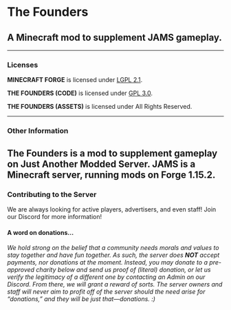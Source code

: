 # The Founders
## A Minecraft mod to supplement JAMS gameplay.
---- 
### Licenses
**MINECRAFT FORGE** is licensed under [LGPL 2.1](http://www.gnu.org/licenses/old-licenses/lgpl-2.1.txt "LGPL 2.1").

**THE FOUNDERS (CODE)** is licensed under [GPL 3.0](https://www.gnu.org/licenses/gpl-3.0.txt "GPL 3.0").

**THE FOUNDERS (ASSETS)** is licensed under All Rights Reserved.

---- 
### Other Information
The Founders is a mod to supplement gameplay on Just Another Modded Server. JAMS is a Minecraft server, running mods on Forge 1.15.2.
---- 
### Contributing to the Server
We are always looking for active players, advertisers, and even staff! Join our Discord for more information!
#### A word on donations…
*We hold strong on the belief that a community needs morals and values to stay together and have fun together. As such, the server does **NOT** accept payments, nor donations at the moment. Instead, you may donate to a pre-approved charity below and send us proof of (literal) donation, or let us verify the legitimacy of a different one by contacting an Admin on our Discord. From there, we will grant a reward of sorts. The server owners and staff will never aim to profit off of the server should the need arise for “donations,” and they will be just that—donations. :)*
